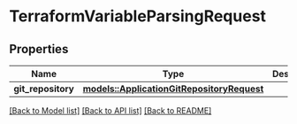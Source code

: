 # TerraformVariableParsingRequest

## Properties

Name | Type | Description | Notes
------------ | ------------- | ------------- | -------------
**git_repository** | [**models::ApplicationGitRepositoryRequest**](ApplicationGitRepositoryRequest.md) |  | 

[[Back to Model list]](../README.md#documentation-for-models) [[Back to API list]](../README.md#documentation-for-api-endpoints) [[Back to README]](../README.md)


